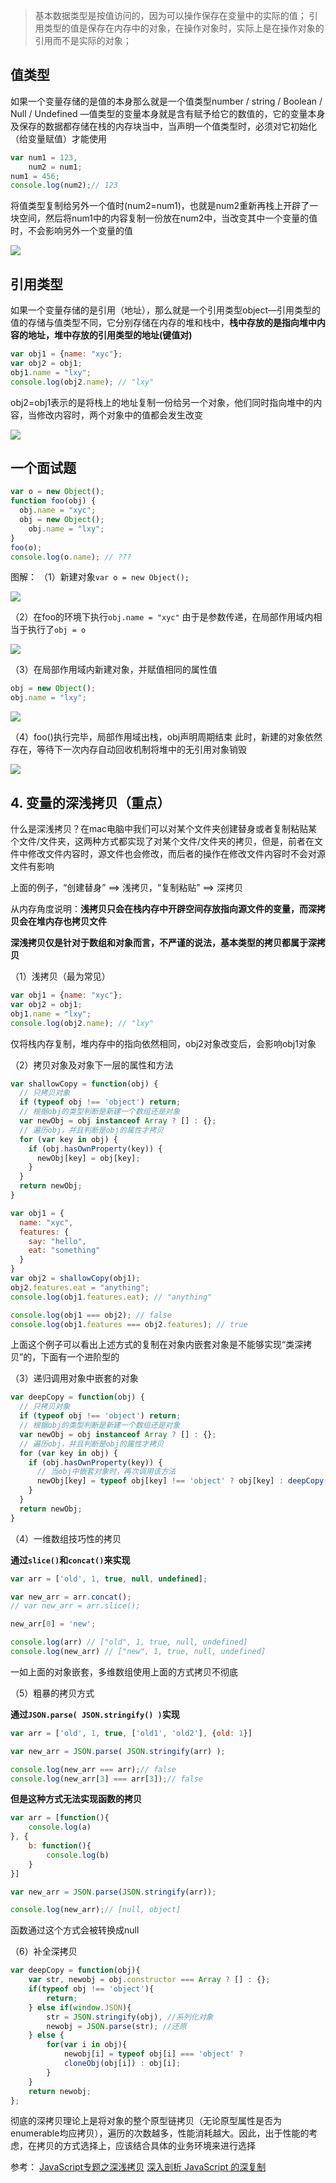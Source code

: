 > 基本数据类型是按值访问的，因为可以操作保存在变量中的实际的值；
> 引用类型的值是保存在内存中的对象，在操作对象时，实际上是在操作对象的引用而不是实际的对象；

## 值类型

如果一个变量存储的是值的本身那么就是一个值类型number / string / Boolean / Null / Undefined —值类型的变量本身就是含有赋予给它的数值的，它的变量本身及保存的数据都存储在栈的内存块当中，当声明一个值类型时，必须对它初始化（给变量赋值）才能使用

```javascript
var num1 = 123,
    num2 = num1;
num1 = 456;
console.log(num2);// 123
```

将值类型复制给另外一个值时(num2=num1)，也就是num2重新再栈上开辟了一块空间，然后将num1中的内容复制一份放在num2中，当改变其中一个变量的值时，不会影响另外一个变量的值

![](/javascript/assets/type-01.png)

## 引用类型

如果一个变量存储的是引用（地址），那么就是一个引用类型object—引用类型的值的存储与值类型不同，它分别存储在内存的堆和栈中，**栈中存放的是指向堆中内容的地址，堆中存放的引用类型的地址(键值对)**

```javascript
var obj1 = {name: "xyc"};
var obj2 = obj1;
obj1.name = "lxy";
console.log(obj2.name); // "lxy"
```

obj2=obj1表示的是将栈上的地址复制一份给另一个对象，他们同时指向堆中的内容，当修改内容时，两个对象中的值都会发生改变

![](/javascript/assets/type-02.png)

## 一个面试题
```javascript
var o = new Object();
function foo(obj) {
  obj.name = "xyc";
  obj = new Object();
	obj.name = "lxy";
}
foo(o);
console.log(o.name); // ???
```

图解：
（1）新建对象`var o = new Object();`

![](/javascript/assets/type-03.png)

（2）在foo的环境下执行`obj.name = "xyc"`
由于是参数传递，在局部作用域内相当于执行了`obj = o`

![](/javascript/assets/type-04.png)

（3）在局部作用域内新建对象，并赋值相同的属性值
```javascript
obj = new Object();
obj.name = "lxy";
```

![](/javascript/assets/type-05.png)

（4）foo()执行完毕，局部作用域出栈，obj声明周期结束
此时，新建的对象依然存在，等待下一次内存自动回收机制将堆中的无引用对象销毁

![](/javascript/assets/type-06.png)

## 4. 变量的深浅拷贝（重点）

什么是深浅拷贝？在mac电脑中我们可以对某个文件夹创建替身或者复制粘贴某个文件/文件夹，这两种方式都实现了对某个文件/文件夹的拷贝，但是，前者在文件中修改文件内容时，源文件也会修改，而后者的操作在修改文件内容时不会对源文件有影响

上面的例子，“创建替身” ==> 浅拷贝，“复制粘贴” ==> 深拷贝

从内存角度说明：**浅拷贝只会在栈内存中开辟空间存放指向源文件的变量，而深拷贝会在堆内存也拷贝文件**

**深浅拷贝仅是针对于数组和对象而言，不严谨的说法，基本类型的拷贝都属于深拷贝**

（1）浅拷贝（最为常见）

```javascript
var obj1 = {name: "xyc"};
var obj2 = obj1;
obj1.name = "lxy";
console.log(obj2.name); // "lxy"
```
仅将栈内存复制，堆内存中的指向依然相同，obj2对象改变后，会影响obj1对象

（2）拷贝对象及对象下一层的属性和方法

```javascript
var shallowCopy = function(obj) {
  // 只拷贝对象
  if (typeof obj !== 'object') return;
  // 根据obj的类型判断是新建一个数组还是对象
  var newObj = obj instanceof Array ? [] : {};
  // 遍历obj，并且判断是obj的属性才拷贝
  for (var key in obj) {
    if (obj.hasOwnProperty(key)) {
      newObj[key] = obj[key];
    }
  }
  return newObj;
}
```

```javascript
var obj1 = {
  name: "xyc",
  features: {
    say: "hello",
    eat: "something"
  }
}
var obj2 = shallowCopy(obj1);
obj2.features.eat = "anything";
console.log(obj1.features.eat); // "anything"

console.log(obj1 === obj2); // false
console.log(obj1.features === obj2.features); // true
```
上面这个例子可以看出上述方式的复制在对象内嵌套对象是不能够实现“类深拷贝”的，下面有一个进阶型的

（3）递归调用对象中嵌套的对象

```javascript
var deepCopy = function(obj) {
  // 只拷贝对象
  if (typeof obj !== 'object') return;
  // 根据obj的类型判断是新建一个数组还是对象
  var newObj = obj instanceof Array ? [] : {};
  // 遍历obj，并且判断是obj的属性才拷贝
  for (var key in obj) {
    if (obj.hasOwnProperty(key)) {
      // 当obj中嵌套对象时，再次调用该方法
      newObj[key] = typeof obj[key] !== 'object' ? obj[key] : deepCopy(obj[key]);
    }
  }
  return newObj;
}
```

（4）一维数组技巧性的拷贝

**通过`slice()`和`concat()`来实现**

```javascript
var arr = ['old', 1, true, null, undefined];

var new_arr = arr.concat();
// var new_arr = arr.slice();

new_arr[0] = 'new';

console.log(arr) // ["old", 1, true, null, undefined]
console.log(new_arr) // ["new", 1, true, null, undefined]
```

一如上面的对象嵌套，多维数组使用上面的方式拷贝不彻底

（5）粗暴的拷贝方式

**通过`JSON.parse( JSON.stringify() )`实现**

```javascript
var arr = ['old', 1, true, ['old1', 'old2'], {old: 1}]

var new_arr = JSON.parse( JSON.stringify(arr) );

console.log(new_arr === arr);// false
console.log(new_arr[3] === arr[3]);// false
```

**但是这种方式无法实现函数的拷贝**
```javascript
var arr = [function(){
    console.log(a)
}, {
    b: function(){
        console.log(b)
    }
}]

var new_arr = JSON.parse(JSON.stringify(arr));

console.log(new_arr);// [null, object]
```
函数通过这个方式会被转换成null

（6）补全深拷贝

```javascript
var deepCopy = function(obj){
    var str, newobj = obj.constructor === Array ? [] : {};
    if(typeof obj !== 'object'){
        return;
    } else if(window.JSON){
        str = JSON.stringify(obj), //系列化对象
        newobj = JSON.parse(str); //还原
    } else {
        for(var i in obj){
            newobj[i] = typeof obj[i] === 'object' ? 
            cloneObj(obj[i]) : obj[i]; 
        }
    }
    return newobj;
};
```

彻底的深拷贝理论上是将对象的整个原型链拷贝（无论原型属性是否为enumerable均应拷贝），遍历的次数越多，性能消耗越大。因此，出于性能的考虑，在拷贝的方式选择上，应该结合具体的业务环境来进行选择

参考：
[JavaScript专题之深浅拷贝][1]
[深入剖析 JavaScript 的深复制][2]


  [1]: https://segmentfault.com/a/1190000010150234
  [2]: http://jerryzou.com/posts/dive-into-deep-clone-in-javascript/